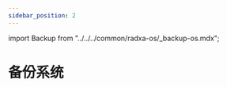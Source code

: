 ```yaml
---
sidebar_position: 2
---
```


import Backup from "../../../common/radxa-os/\_backup-os.mdx";

# 备份系统

<Backup />

